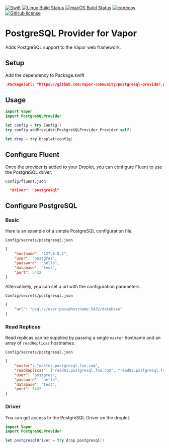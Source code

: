 [![Swift](https://img.shields.io/badge/swift-3.1_--_4.0-brightgreen.svg)](https://swift.org)
[![Linux Build Status](https://img.shields.io/circleci/project/github/vapor-community/postgresql-provider.svg?label=Linux)](https://circleci.com/gh/vapor-community/postgresql-provider)
[![macOS Build Status](https://img.shields.io/travis/vapor-community/postgresql-provider.svg?label=macOS)](https://travis-ci.org/vapor-community/postgresql-provider)
[![codecov](https://codecov.io/gh/vapor-community/postgresql-provider/branch/master/graph/badge.svg)](https://codecov.io/gh/vapor-community/postgresql-provider)
[![GitHub license](https://img.shields.io/badge/license-MIT-brightgreen.svg)](LICENSE)

# PostgreSQL Provider for Vapor
Adds PostgreSQL support to the Vapor web framework.

## Setup
Add the dependency to Package.swift

```JSON
.Package(url: "https://github.com/vapor-community/postgresql-provider.git", majorVersion: 2, minor: 0)
```

## Usage

```swift
import Vapor
import PostgreSQLProvider

let config = try Config()
try config.addProvider(PostgreSQLProvider.Provider.self)

let drop = try Droplet(config)
```

## Configure Fluent
Once the provider is added to your Droplet, you can configure Fluent to use the PostgreSQL driver.

 `Config/fluent.json`
 
```json
  "driver": "postgresql"
```

## Configure PostgreSQL
### Basic
Here is an example of a simple PostgreSQL configuration file.

 `Config/secrets/postgresql.json`
 
```json
{
    "hostname": "127.0.0.1",
    "user": "postgres",
    "password": "hello",
    "database": "test",
    "port": 5432
}
```

Alternatively, you can set a url with the configuration parameters.

 `Config/secrets/postgresql.json`
 
```json
{
    "url": "psql://user:pass@hostname:5432/database"
}
```

### Read Replicas
Read replicas can be supplied by passing a single `master` hostname and an array of `readReplicas` hostnames.

 `Config/secrets/postgresql.json`
 
```json
{
    "master": "master.postgresql.foo.com",
    "readReplicas": ["read01.postgresql.foo.com", "read02.postgresql.foo.com"],
    "user": "postgres",
    "password": "hello",
    "database": "test",
    "port": 5432
}
```

### Driver
You can get access to the PostgreSQL Driver on the droplet.

```swift
import Vapor
import PostgreSQLProvider

let postgresqlDriver = try drop.postgresql()
```
